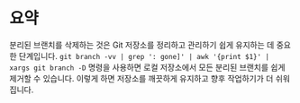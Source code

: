 # 요약

분리된 브랜치를 삭제하는 것은 Git 저장소를 정리하고 관리하기 쉽게 유지하는 데 중요한 단계입니다. `git branch -vv | grep ': gone]' | awk '{print $1}' | xargs git branch -D` 명령을 사용하면 로컬 저장소에서 모든 분리된 브랜치를 쉽게 제거할 수 있습니다. 이렇게 하면 저장소를 깨끗하게 유지하고 향후 작업하기가 더 쉬워집니다.
